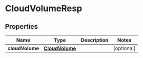 # CloudVolumeResp

## Properties
Name | Type | Description | Notes
------------ | ------------- | ------------- | -------------
**cloudVolume** | [**CloudVolume**](CloudVolume.md) |  |  [optional]
